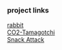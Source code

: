 ### project links

  [rabbit](https://social-news-aggregator-rabbit.herokuapp.com/)
  <br>
  [CO2-Tamagotchi](https://co2tamagotchiapp.herokuapp.com/)
  <br>
  [Snack Attack](https://nalipay.github.io/Project-1-The-Game/)
